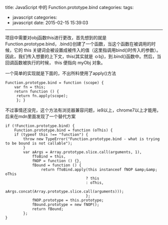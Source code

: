 title: JavaScript 中的 Function.prototype.bind
categories:
tags:
  - javascript
categories:
  - javascript
date:  2015-02-15 15:39:03
---
项目中需要对obj函数this进行更改，首先想到的就是Function.prototype.bind，.bind()创建了一个函数，当这个函数在被调用的时候，它的 this 关键词会被设置成被传入的值（这里指调用bind()时传入的参数）。因此，我们传入想要的上下文，this(其实就是 ｏbj)，到.bind()函数中。然后，当回调函数被执行的时候， this 便指向 myObj 对象。

一个简单的实现就是下面的，不出所料使用了apply()方法

```
Function.prototype.bind = function (scope) {
    var fn = this;
    return function () {
     return fn.apply(scope);
     }; }
```
不过事情还没完，这个方法有浏览器兼容问题，ie9以上，chrome7以上才能用，后来在mdn里面发现了一个替代方案

```
if (!Function.prototype.bind) {
    Function.prototype.bind = function (oThis) {
    if (typeof this !== "function") {
        throw new TypeError("Function.prototype.bind - what is trying to be bound is not callable");
        }
        var aArgs = Array.prototype.slice.call(arguments, 1),
            fToBind = this,
            fNOP = function () {},
            fBound = function () {
                return fToBind.apply(this instanceof fNOP &amp;&amp; oThis
                                    ? this
                                    : oThis,
                                    aArgs.concat(Array.prototype.slice.call(arguments)));
                                    };
            fNOP.prototype = this.prototype;
            fBound.prototype = new fNOP();
            return fBound;
        };
}
```